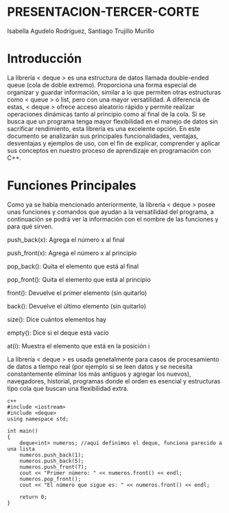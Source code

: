 # PRESENTACION-TERCER-CORTE
Isabella Agudelo Rodríguez, Santiago Trujillo Murillo
# Introducción
La librería < deque > es una estructura de datos llamada double-ended queue (cola de doble extremo). Proporciona una forma especial de organizar y guardar información, similar a lo que permiten otras estructuras como < queue > o list, pero con una mayor versatilidad. A diferencia de estas, < deque > ofrece acceso aleatorio rápido y permite realizar operaciones dinámicas tanto al principio como al final de la cola. Si se busca que un programa tenga mayor flexibilidad en el manejo de datos sin sacrificar rendimiento, esta librería es una excelente opción. En este documento se analizarán sus principales funcionalidades, ventajas, desventajas y ejemplos de uso, con el fin de explicar, comprender y aplicar sus conceptos en nuestro proceso de aprendizaje en programación con C++.
# Funciones Principales
Como ya se había mencionado anteriormente, la librería < deque > posee unas funciones y comandos que ayudan a la versatilidad del programa, a continuación se podrá ver la información con el nombre de las funciones y para qué sirven. 

push_back(x): Agrega el número x al final

push_front(x): Agrega el número x al principio

pop_back(): Quita el elemento que está al final

pop_front(): Quita el elemento que está al principio

front(): Devuelve el primer elemento (sin quitarlo)

back(): Devuelve el último elemento (sin quitarlo)

size(): Dice cuántos elementos hay

empty(): Dice si el deque está vacío

at(i): Muestra el elemento que está en la posición i

La librería < deque > es usada genetalmente para casos de procesamiento de datos a tiempo real (por ejemplo si se leen datos y se necesita constantemente eliminar los más antiguos y agregar los nuevos), navegadores, historial, programas donde el orden es esencial y estructuras tipo cola que buscan una flexibilidad extra.

```
c++
#include <iostream>
#include <deque>
using namespace std;

int main()
{
    deque<int> numeros; //aquí definimos el deque, funciona parecido a una lista
    numeros.push_back(1);
    numeros.push_back(5);
    numeros.push_front(7);
    cout << "Primer número: " << numeros.front() << endl;
    numeros.pop_front();
    cout << "El número que sigue es: " << numeros.front() << endl;

    return 0;
}
```
